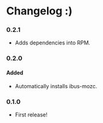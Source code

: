 # Changelog :)

### 0.2.1

* Adds dependencies into RPM.

### 0.2.0

#### Added

* Automatically installs ibus-mozc. 

### 0.1.0

* First release!

[Keep a Changelog]: http://keepachangelog.com/en/1.0.0/
[Semantic Versioning Caret]: https://github.com/myowncake/semver-caret
